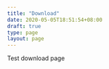 ```yaml
---
title: "Download"
date: 2020-05-05T18:51:54+08:00
draft: true
type: page
layout: page
---
```


Test download page